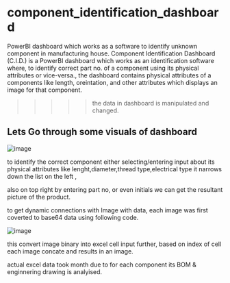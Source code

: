 # component_identification_dashboard
PowerBI dashboard which works as a software to identify unknown component in manufacturing house.
Component Identification Dashboard (C.I.D.) is a PowerBI dashboard which works as an identification software where,
to identify correct part no. of a component using its physical attributes or vice-versa., 
the dashboard contains physical attributes of a components like length, oreintation, and other attributes which displays an image for that component.

>>>>> the data in dashboard is manipulated and changed.

## **Lets Go through some visuals of dashboard**

![image](https://github.com/Gauravverma069/component_identification_dashboard/assets/121911821/13a53d59-118c-4975-8ab0-229e8b9d97f6)

to identify the correct component either selecting/entering input about its physical attributes like lenght,diameter,thread type,electrical type it narrows down the list on the left ,

also on top right by entering part no, or even initials we can get the resultant picture of the product.

to get dynamic connections with Image with data, each image was first coverted to base64 data using following code.

![image](https://github.com/Gauravverma069/component_identification_dashboard/assets/121911821/a8b63b42-b567-4e1e-b661-dfd817da0f39)

this convert image binary into excel cell input further, based on index of cell each image concate and results in an image.

actual excel data took month due to for each component its BOM & enginnering drawing is analyised. 
